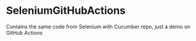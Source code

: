# SeleniumGitHubActions
Contains the same code from Selenium with Cucumber repo, just a demo on GitHub Actions
